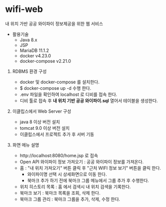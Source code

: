 # wifi-web
내 위치 가반 공공 와이파이 정보제공을 위한 웹 서비스
 
- 활용기술
    - Java 8.x
    - JSP
    - MariaDB 11.1.2
    - docker v4.23.0
    - docker-compose v2.21.0

1. RDBMS 환경 구성  
    - docker 및 docker-compose 를 설치한다.  
    - $ docker-compose up -d 수행 한다.  
    - .env 파일을 확인하여 localhost 로 디비를 접속 한다.
    - 디비 툴로 접속 후 **내 위치 기반 공공 와이파이.sql** 열어서 테이블을 생성한다.
      
2. 이클립스에서 Web Server 구성
   - java 8 이상 버전 설치
   - tomcat 9.0 이상 버전 설치
   - 이클립스에서 프로젝트 추가 후 서버 기동

3. 화면 메뉴 설명
   - http://localhost:8080/home.jsp 로 접속
   - Open API 와이파이 정보 가져오기 : 공공 와이파이 정보를 가져온다.
   - 홈 : "내 위치 가져오기" 버튼 클릭 후 "근처 WIFI 정보 보기" 버튼을 클릭 한다.
       - 와이파이명 선택 시 상세화면으로 이동 한다.
       - 북마크 추가 하기 전에 북마크 그룹 메뉴에서 그룹 추가 후 수행한다.
   - 위치 히스토리 목록 : 홈 에서 검색시 내 위치 검색을 기록한다.
   - 북마크 보기 : 북마크 목록을 조회, 삭제 한다.
   - 북마크 그룹 관리 : 북마크 그룹을 추가, 삭제, 수정 한다. 
